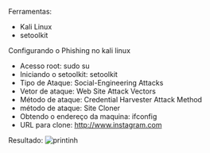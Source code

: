 Ferramentas:

- Kali Linux
- setoolkit

Configurando o Phishing no kali linux

- Acesso root: sudo su
- Iniciando o setoolkit: setoolkit
- Tipo de Ataque: Social-Engineering Attacks
- Vetor de ataque: Web Site Attack Vectors
- Método de ataque:  Credential Harvester Attack Method
- método de ataque: Site Cloner
- Obtendo o endereço da maquina: ifconfig
- URL para clone: http://www.instagram.com

Resultado:
![printinh](https://github.com/user-attachments/assets/cf093142-c944-48a1-913e-cf3a7ca0e84d)
